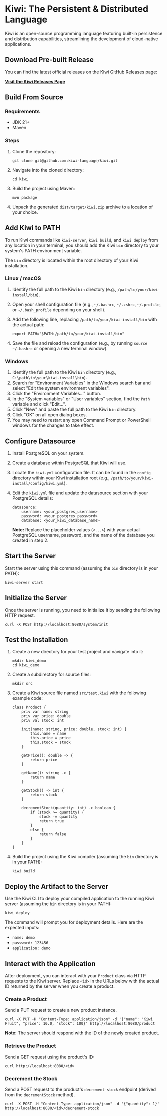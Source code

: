 Kiwi: The Persistent & Distributed Language
===========================================

Kiwi is an open-source programming language featuring built-in persistence and distribution capabilities, streamlining the development of cloud-native applications.

Download Pre-built Release
--------------------------

You can find the latest official releases on the Kiwi GitHub Releases page:

[**Visit the Kiwi Releases Page**](https://github.com/kiwi-language/kiwi/releases)

Build From Source
-----------------

### Requirements

*   JDK 21+
*   Maven

### Steps

1.  Clone the repository:
    
        git clone git@github.com:kiwi-language/kiwi.git
    
2.  Navigate into the cloned directory:
    
        cd kiwi
    
3.  Build the project using Maven:
    
        mvn package

4.  Unpack the generated `dist/target/kiwi.zip` archive to a location of your choice.


Add Kiwi to PATH
----------------

To run Kiwi commands like `kiwi-server`, `kiwi build`, and `kiwi deploy` from any location in your terminal, you should add the Kiwi `bin` directory to your system's PATH environment variable.

The `bin` directory is located within the root directory of your Kiwi installation.

### Linux / macOS

1.  Identify the full path to the Kiwi `bin` directory (e.g., `/path/to/your/kiwi-install/bin`).
2.  Open your shell configuration file (e.g., `~/.bashrc`, `~/.zshrc`, `~/.profile`, or `~/.bash_profile` depending on your shell).
3.  Add the following line, replacing `/path/to/your/kiwi-install/bin` with the actual path:
    
        export PATH="$PATH:/path/to/your/kiwi-install/bin"
    
4.  Save the file and reload the configuration (e.g., by running `source ~/.bashrc` or opening a new terminal window).

### Windows

1.  Identify the full path to the Kiwi `bin` directory (e.g., `C:\path\to\your\kiwi-install\bin`).
2.  Search for "Environment Variables" in the Windows search bar and select "Edit the system environment variables".
3.  Click the "Environment Variables..." button.
4.  In the "System variables" or "User variables" section, find the `Path` variable and click "Edit...".
5.  Click "New" and paste the full path to the Kiwi `bin` directory.
6.  Click "OK" on all open dialog boxes.
7.  You may need to restart any open Command Prompt or PowerShell windows for the changes to take effect.

Configure Datasource
--------------------

1.  Install PostgreSQL on your system.
2.  Create a database within PostgreSQL that Kiwi will use.
3.  Locate the `kiwi.yml` configuration file. It can be found in the `config` directory within your Kiwi installation root (e.g., `/path/to/your/kiwi-install/config/kiwi.yml`).
4.  Edit the `kiwi.yml` file and update the datasource section with your PostgreSQL details:
    
        datasource:
            username: <your_postgres_username>
            password: <your_postgres_password>
            database: <your_kiwi_database_name>
    
    **Note:** Replace the placeholder values (`<...>`) with your actual PostgreSQL username, password, and the name of the database you created in step 2.
    

Start the Server
----------------

Start the server using this command (assuming the `bin` directory is in your PATH):

    kiwi-server start

Initialize the Server
---------------------

Once the server is running, you need to initialize it by sending the following HTTP request.

    curl -X POST http://localhost:8080/system/init

Test the Installation
---------------------

1.  Create a new directory for your test project and navigate into it:
    
        mkdir kiwi_demo
        cd kiwi_demo
    
2.  Create a subdirectory for source files:
    
        mkdir src
    
3.  Create a Kiwi source file named `src/test.kiwi` with the following example code:
    
        class Product {
            priv var name: string
            priv var price: double
            priv val stock: int
        
            init(name: string, price: double, stock: int) {
                this.name = name
                this.price = price
                this.stock = stock
            }
        
            getPrice(): double -> {
                return price
            }
        
            getName(): string -> {
                return name
            }
        
            getStock() -> int {
                return stock
            }
        
            decrementStock(quantity: int) -> boolean {
                if (stock >= quantity) {
                    stock -= quantity
                    return true
                }
                else {
                    return false
                }
            }
        }
    
4.  Build the project using the Kiwi compiler (assuming the `bin` directory is in your PATH):
    
        kiwi build
    

Deploy the Artifact to the Server
---------------------------------

Use the Kiwi CLI to deploy your compiled application to the running Kiwi server (assuming the `bin` directory is in your PATH):

    kiwi deploy

The command will prompt you for deployment details. Here are the expected inputs:

*   `name: demo`
*   `password: 123456`
*   `application: demo`

Interact with the Application
-----------------------------

After deployment, you can interact with your `Product` class via HTTP requests to the Kiwi server. Replace `<id>` in the URLs below with the actual ID returned by the server when you create a product.

### Create a Product

Send a PUT request to create a new product instance.

    curl -X PUT -H "Content-Type: application/json" -d '{"name": "Kiwi Fruit", "price": 10.0, "stock": 100}' http://localhost:8080/product

**Note:** The server should respond with the ID of the newly created product.

### Retrieve the Product

Send a GET request using the product's ID:

    curl http://localhost:8080/<id>

### Decrement the Stock

Send a POST request to the product's `decrement-stock` endpoint (derived from the `decrementStock` method).

    curl -X POST -H "Content-Type: application/json" -d '{"quantity": 1}' http://localhost:8080/<id>/decrement-stock